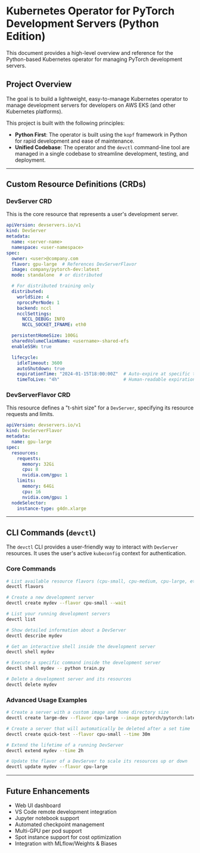 # Kubernetes Operator for PyTorch Development Servers (Python Edition)

This document provides a high-level overview and reference for the Python-based Kubernetes operator for managing PyTorch development servers.

## Project Overview
The goal is to build a lightweight, easy-to-manage Kubernetes operator to manage development servers for developers on AWS EKS (and other Kubernetes platforms).

This project is built with the following principles:
*   **Python First**: The operator is built using the `kopf` framework in Python for rapid development and ease of maintenance.
*   **Unified Codebase**: The operator and the `devctl` command-line tool are managed in a single codebase to streamline development, testing, and deployment.

---

## Custom Resource Definitions (CRDs)

### DevServer CRD
This is the core resource that represents a user's development server.

```yaml
apiVersion: devservers.io/v1
kind: DevServer
metadata:
  name: <server-name>
  namespace: <user-namespace>
spec:
  owner: <user>@company.com
  flavor: gpu-large  # References DevServerFlavor
  image: company/pytorch-dev:latest
  mode: standalone  # or distributed

  # For distributed training only
  distributed:
    worldSize: 4
    nprocsPerNode: 1
    backend: nccl
    ncclSettings:
      NCCL_DEBUG: INFO
      NCCL_SOCKET_IFNAME: eth0

  persistentHomeSize: 100Gi
  sharedVolumeClaimName: <username>-shared-efs
  enableSSH: true

  lifecycle:
    idleTimeout: 3600
    autoShutdown: true
    expirationTime: "2024-01-15T18:00:00Z"  # Auto-expire at specific time
    timeToLive: "4h"                        # Human-readable expiration from creation
```

### DevServerFlavor CRD
This resource defines a "t-shirt size" for a `DevServer`, specifying its resource requests and limits.

```yaml
apiVersion: devservers.io/v1
kind: DevServerFlavor
metadata:
  name: gpu-large
spec:
  resources:
    requests:
      memory: 32Gi
      cpu: 8
      nvidia.com/gpu: 1
    limits:
      memory: 64Gi
      cpu: 16
      nvidia.com/gpu: 1
  nodeSelector:
    instance-type: g4dn.xlarge
```

---

## CLI Commands (`devctl`)

The `devctl` CLI provides a user-friendly way to interact with `DevServer` resources. It uses the user's active `kubeconfig` context for authentication.

### Core Commands
```bash
# List available resource flavors (cpu-small, cpu-medium, cpu-large, etc.)
devctl flavors

# Create a new development server
devctl create mydev --flavor cpu-small --wait

# List your running development servers
devctl list

# Show detailed information about a DevServer
devctl describe mydev

# Get an interactive shell inside the development server
devctl shell mydev

# Execute a specific command inside the development server
devctl shell mydev -- python train.py

# Delete a development server and its resources
devctl delete mydev
```

### Advanced Usage Examples
```bash
# Create a server with a custom image and home directory size
devctl create large-dev --flavor cpu-large --image pytorch/pytorch:latest --home-size 50Gi

# Create a server that will automatically be deleted after a set time
devctl create quick-test --flavor cpu-small --time 30m

# Extend the lifetime of a running DevServer
devctl extend mydev --time 2h

# Update the flavor of a DevServer to scale its resources up or down
devctl update mydev --flavor cpu-large
```

---

## Future Enhancements
- Web UI dashboard
- VS Code remote development integration
- Jupyter notebook support
- Automated checkpoint management
- Multi-GPU per pod support
- Spot instance support for cost optimization
- Integration with MLflow/Weights & Biases
